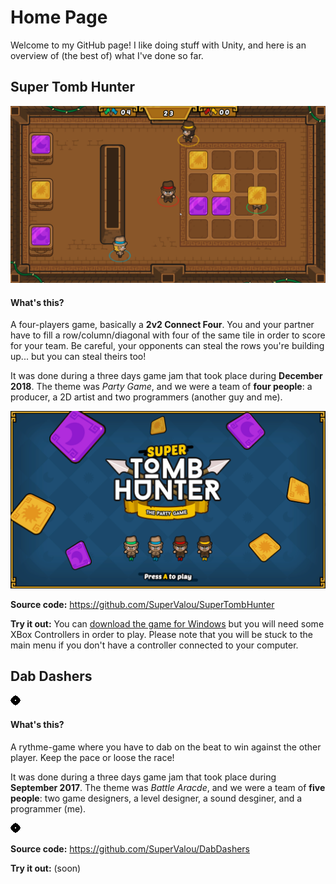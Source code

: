 # Home Page
Welcome to my GitHub page! I like doing stuff with Unity, and here is an overview of (the best of) what I've done so far.


## Super Tomb Hunter

![Super Tomb Hunter Gameplay](https://github.com/SuperValou/HomePage/blob/master/Resources/SuperTombHunter/STH_gameplay.png)

#### What's this?
A four-players game, basically a **2v2 Connect Four**. You and your partner have to fill a row/column/diagonal with four of the same tile in order to score for your team. Be careful, your opponents can steal the rows you're building up... but you can steal theirs too!
 
It was done during a three days game jam that took place during **December 2018**. The theme was *Party Game*, and we were a team of **four people**: a producer, a 2D artist and two programmers (another guy and me).


![Super Tomb Hunter Main Menu](https://github.com/SuperValou/HomePage/blob/master/Resources/SuperTombHunter/STH_main_menu.png)


**Source code:** https://github.com/SuperValou/SuperTombHunter

**Try it out:** You can [download the game for Windows](https://github.com/SuperValou/HomePage/blob/master/Resources/SuperTombHunter/SuperTombHunter.zip) but you will need some XBox Controllers in order to play. Please note that you will be stuck to the main menu if you don't have a controller connected to your computer.


## Dab Dashers

![Dab Dashers Gameplay](https://github.com/SuperValou/HomePage/blob/master/Resources/DabDashers/DD_gameplay.png)

#### What's this?
A rythme-game where you have to dab on the beat to win against the other player. Keep the pace or loose the race!

It was done during a three days game jam that took place during **September 2017**. The theme was *Battle Aracde*, and we were a team of **five people**: two game designers, a level designer, a sound desginer, and a programmer (me).

![Dab Dashers Main Menu](https://github.com/SuperValou/HomePage/blob/master/Resources/DabDashers/DD_main_menu.png)

**Source code:** https://github.com/SuperValou/DabDashers

**Try it out:** (soon)